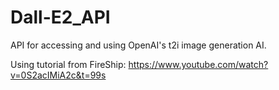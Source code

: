 # Dall-E2_API
API for accessing and using OpenAI's t2i image generation AI.

Using tutorial from FireShip: https://www.youtube.com/watch?v=0S2acIMiA2c&t=99s
